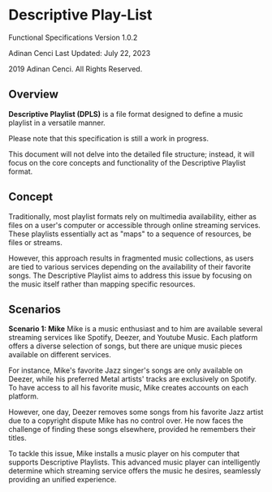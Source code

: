 # Descriptive Play-List

Functional Specifications
Version 1.0.2

Adinan Cenci
Last Updated: July 22, 2023

2019 Adinan Cenci. All Rights Reserved. 

## Overview

**Descriptive Playlist (DPLS)** is a file format designed to define a music playlist in a versatile manner.

Please note that this specification is still a work in progress.

This document will not delve into the detailed file structure; instead, it will focus on the core concepts and functionality of the Descriptive Playlist format.

## Concept

Traditionally, most playlist formats rely on multimedia availability, either as files on a user's computer or accessible through online streaming services. These playlists essentially act as "maps" to a sequence of resources, be files or streams.

However, this approach results in fragmented music collections, as users are tied to various services depending on the availability of their favorite songs. The Descriptive Playlist aims to address this issue by focusing on the music itself rather than mapping specific resources.

## Scenarios

**Scenario 1: Mike** Mike is a music enthusiast and to him are available several streaming services like Spotify, Deezer, and Youtube Music. Each platform offers a diverse selection of songs, but there are unique music pieces available on different services.

For instance, Mike's favorite Jazz singer's songs are only available on Deezer, while his preferred Metal artists' tracks are exclusively on Spotify. To have access to all his favorite music, Mike creates accounts on each platform.

However, one day, Deezer removes some songs from his favorite Jazz artist due to a copyright dispute Mike has no control over. He now faces the challenge of finding these songs elsewhere, provided he remembers their titles.

To tackle this issue, Mike installs a music player on his computer that supports Descriptive Playlists. This advanced music player can intelligently determine which streaming service offers the music he desires, seamlessly providing an unified experience.